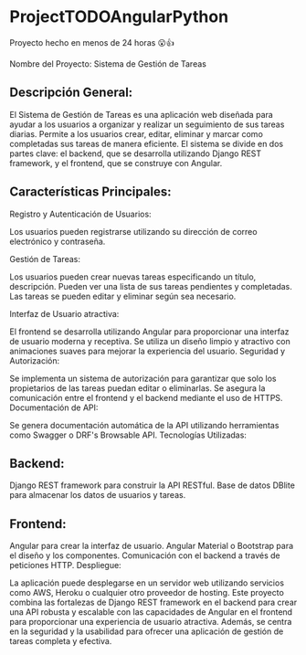 # ProjectTODOAngularPython
Proyecto hecho en menos de 24 horas 😮👍

Nombre del Proyecto: Sistema de Gestión de Tareas

## Descripción General:

El Sistema de Gestión de Tareas es una aplicación web diseñada para ayudar a los usuarios a organizar y realizar un seguimiento de sus tareas diarias. Permite a los usuarios crear, 
editar, eliminar y marcar como completadas sus tareas de manera eficiente. El sistema se divide en dos partes clave: el backend, que se desarrolla utilizando Django REST framework, y el frontend, que se construye con Angular.

## Características Principales:

Registro y Autenticación de Usuarios:

Los usuarios pueden registrarse utilizando su dirección de correo electrónico y contraseña.

Gestión de Tareas:

Los usuarios pueden crear nuevas tareas especificando un título, descripción.
Pueden ver una lista de sus tareas pendientes y completadas.
Las tareas se pueden editar y eliminar según sea necesario.

Interfaz de Usuario atractiva:

El frontend se desarrolla utilizando Angular para proporcionar una interfaz de usuario moderna y receptiva.
Se utiliza un diseño limpio y atractivo con animaciones suaves para mejorar la experiencia del usuario.
Seguridad y Autorización:

Se implementa un sistema de autorización para garantizar que solo los propietarios de las tareas puedan editar o eliminarlas.
Se asegura la comunicación entre el frontend y el backend mediante el uso de HTTPS.
Documentación de API:

Se genera documentación automática de la API utilizando herramientas como Swagger o DRF's Browsable API.
Tecnologías Utilizadas:

## Backend:

Django REST framework para construir la API RESTful.
Base de datos DBlite para almacenar los datos de usuarios y tareas.

## Frontend:

Angular para crear la interfaz de usuario.
Angular Material o Bootstrap para el diseño y los componentes.
Comunicación con el backend a través de peticiones HTTP.
Despliegue:

La aplicación puede desplegarse en un servidor web utilizando servicios como AWS, Heroku o cualquier otro proveedor de hosting.
Este proyecto combina las fortalezas de Django REST framework en el backend para crear una API robusta y escalable con las capacidades de Angular en 
el frontend para proporcionar una experiencia de usuario atractiva. Además, se centra en la seguridad y la usabilidad para ofrecer una aplicación de gestión de tareas completa y efectiva.

